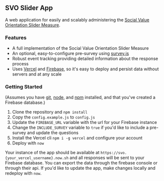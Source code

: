 ## SVO Slider App
A web application for easily and scalably administering the [Social Value Orientation Slider Measure](http://ryanomurphy.com/resources/Murphy-Ackermann-Handgraaf-2011.pdf). 

### Features
 - A full implementation of the Social Value Orientation Slider Measure
 - An optional, easy-to-configure pre-survey using [survey.js](https://surveyjs.io/)
 - Robust event tracking providing detailed information about the response process 
 - Uses [Vercel](https://vercel.com/) and [Firebase](https://firebase.google.com/), so it's easy to deploy and persist data without servers and at any scale

### Getting Started
(Assumes you have [git](https://git-scm.com/), [node](https://nodejs.org/en/), and [npm](https://www.npmjs.com/get-npm) installed, and that you've created a Firebase database.)

1. Clone the repository and `npm install`
2. Copy the `config.example.js` to `config.js`
3. Update the `FIREBASE_URL` variable with the url for your Firebase instance
4. Change the `INCLUDE_SURVEY` variable to `true` if you'd like to include a pre-survey and update the questions 
5. Install the Vercel cli `npm i -g vercel` and configure your account
6. Deploy with `now`

Your instance of the app should be available at `https://svo.{your_vercel_username}.now.sh` and all responses will be sent to your Firebase database. You can export the data through the firebase console or through their api. If you'd like to update the app, make changes locally and redeploy with `now`.
